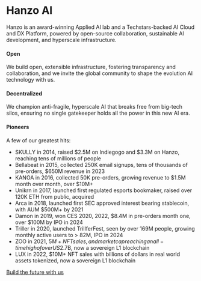 # Hanzo AI

Hanzo is an award-winning Applied AI lab and a Techstars-backed AI Cloud and DX Platform, powered by open-source collaboration, sustainable AI development, and hyperscale infrastructure.

#### Open
We build open, extensible infrastructure, fostering transparency and collaboration, and we invite the global community to shape the evolution AI technology with us.

#### Decentralized
We champion anti-fragile, hyperscale AI that breaks free from big-tech silos, ensuring no single gatekeeper holds all the power in this new AI era.

#### Pioneers

A few of our greatest hits:

- SKULLY in 2014, raised $2.5M on Indiegogo and $3.3M on Hanzo, reaching tens of millions of people
- Bellabeat in 2015, collected 250K email signups, tens of thousands of pre-orders, $650M revenue in 2023
- KANOA in 2016, collected 50K pre-orders, growing revenue to $1.5M month over month, over $10M+
- Unikrn in 2017, launched first regulated esports bookmaker, raised over 120K ETH from public, acquired
- Arca in 2018, launched first SEC approved interest bearing stablecoin, with AUM $500M+ by 2021
- Damon in 2019, won CES 2020, 2022, $8.4M in pre-orders month one, over $100M by IPO in 2024
- Triller in 2020, launched TrillferFest, seen by over 169M people, growing monthly active users to > 82M, IPO in 2024
- ZOO in 2021, $5M+ NFT sales, and market cap reaching an all-time high of over US$2.7B, now a sovereign L1 blockchain
- LUX in 2022, $10M+ NFT sales with billions of dollars in real world assets tokenized, now a sovereign L1 blockchain

[Build the future with us](https://hanzo.ai)
